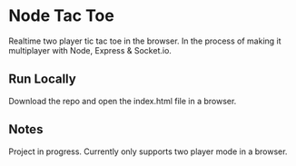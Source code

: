 # Node Tac Toe
Realtime two player tic tac toe in the browser. In the process of making it multiplayer with Node, Express & Socket.io.

## Run Locally
Download the repo and open the index.html file in a browser.

## Notes
Project in progress. Currently only supports two player mode in a browser.